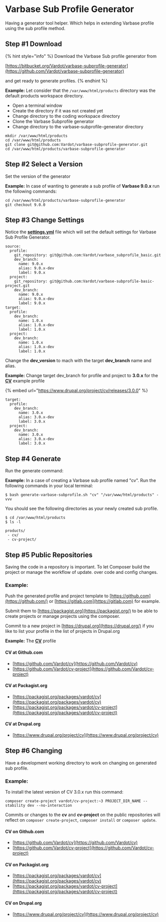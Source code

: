 # Varbase Sub Profile Generator

Having a generator tool helper. Which helps in extending Varbase profile using the sub profile method.

## Step \#1 Download

{% hint style="info" %}
Download the Varbase Sub profile generator from

 [https://bitbucket.org/Vardot/varbase-subprofile-generator](https://github.com/Vardot/varbase-subprofile-generator)

 and get ready to generate profiles.
{% endhint %}

**Example:** Let consider that the  `/var/www/html/products` directory  was the default products workspace directory. 

* Open a terminal window
* Create the directory if it was not created yet
* Change directory to the coding workspace directory
* Clone the Varbase Subprofile generator
* Change directory to the varbase-subprofile-generator directory

```text
mkdir /var/www/html/products
cd /var/www/html/products
git clone git@github.com:Vardot/varbase-subprofile-generator.git
cd /var/www/html/products/varbase-subprofile-generator
```

## Step \#2 Select a Version

Set the version of the generator

**Example:** In case of wanting to generate a sub profile of **Varbase 9.0.x** run the following commands:

```text
cd /var/www/html/products/varbase-subprofile-generator
git checkout 9.0.0
```

## Step \#3 Change Settings

Notice the [**settings.yml**](https://github.com/Vardot/varbase-subprofile-generator/blob/9.0.x/settings.yml) file which will set the default settings for Varbase Sub Profile Generator.

```text
source:
  profile:
    git_repository: git@github.com:Vardot/varbase_subprofile_basic.git
    dev_branch:
      name: 9.0.x
      alias: 9.0.x-dev
      label: 9.0.x
  project:
    git_repository: git@github.com:Vardot/varbase-subprofile-basic-project.git
    dev_branch:
      name: 9.0.x
      alias: 9.0.x-dev
      label: 9.0.x
target:
  profile:
    dev_branch:
      name: 1.0.x
      alias: 1.0.x-dev
      label: 1.0.x
  project:
    dev_branch:
      name: 1.0.x
      alias: 1.0.x-dev
      label: 1.0.x
```

Change the **dev\_version** to mach with the target **dev\_branch** name and alias.

**Example:** Change target dev\_branch for profile and project to **3.0.x** for the [**CV**](https://www.drupal.org/project/cv) example profile

{% embed url="https://www.drupal.org/project/cv/releases/3.0.0" %}

```text
target:
  profile:
    dev_branch:
      name: 3.0.x
      alias: 3.0.x-dev
      label: 3.0.x
  project:
    dev_branch:
      name: 3.0.x
      alias: 3.0.x-dev
      label: 3.0.x
```

## Step \#4 Generate

Run the generate command:

**Example:** In a case of creating a Varbase sub profile named "cv". Run the following commands in your local terminal:

```text
$ bash generate-varbase-subprofile.sh "cv" "/var/www/html/products" -vvv
```

  
You should see the following directories as your newly created sub profile.

```text
$ cd /var/www/html/products
$ ls -l

products/
 - cv/
 - cv-project/
```

## Step \#5 Public Repositories

Saving the code in a repository is important. To let Composer build the project or manage the workflow of update.  over code and config changes.

### Example:

Push the generated profile and project template to [https://github.com](https://github.com/) or [https://gitlab.com](https://gitlab.com) for example.

Submit them to [https://packagist.org](https://packagist.org/) to be able to create projects or manage projects using the composer.

Commit to a new project in [https://drupal.org](https://drupal.org/) if you like to list your profile in the list of projects in Drupal.org

**Example:** The [**CV**](https://www.drupal.org/project/cv) profile

#### **CV at Github.com**

* [https://github.com/Vardot/cv](https://github.com/Vardot/cv)
* [https://github.com/Vardot/cv-project](https://github.com/Vardot/cv-project)

#### **CV at Packagist.org**

* [https://packagist.org/packages/vardot/cv](https://packagist.org/packages/vardot/cv)
* [https://packagist.org/packages/vardot/cv-project](https://packagist.org/packages/vardot/cv-project)

#### CV at Drupal.org

* [https://www.drupal.org/project/cv](https://www.drupal.org/project/cv)

## Step \#6 Changing 

Have a development working directory to work on changing on generated sub profile.

### Example:

To install the latest version of CV 3.0.x run this command:

```text
composer create-project vardot/cv-project:~3 PROJECT_DIR_NAME --stability dev --no-interaction
```

Commits or changes to the **cv** and **cv-project** on the public repositories will reflect on `composer create-project`, `composer install` or `composer update`. 

#### **CV on Github.com**

* [https://github.com/Vardot/cv](https://github.com/Vardot/cv)
* [https://github.com/Vardot/cv-project](https://github.com/Vardot/cv-project)

#### **CV on Packagist.org**

* [https://packagist.org/packages/vardot/cv](https://packagist.org/packages/vardot/cv)
* [https://packagist.org/packages/vardot/cv-project](https://packagist.org/packages/vardot/cv-project)

#### CV on Drupal.org

* [https://www.drupal.org/project/cv](https://www.drupal.org/project/cv)

